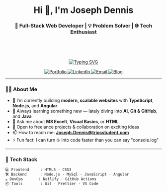 <!-- Profile README for GitHub -->

<h1 align="center">Hi 👋, I'm Joseph Dennis</h1>
<h3 align="center">🚀 Full-Stack Web Developer | 💡 Problem Solver | 🌐 Tech Enthusiast</h3>
<p>&nbsp;</p>
<p>&nbsp;</p>
<p align="center">
  <a href="https://git.io/typing-svg">
    <img src="https://readme-typing-svg.demolab.com?font=Fira+Code&pause=1000&width=435&lines=Wakeup.+Code.+Eat.+Sleep.+Repeat." alt="Typing SVG" />
  </a>
</p>

<p align="center">
  <a href="https://github.com/talibDennis" target="_blank">
    <img src="https://img.shields.io/badge/Portfolio-%23000000.svg?style=for-the-badge&logo=firefox&logoColor=white" alt="Portfolio"/>
  </a>
  <a href="https://www.linkedin.com/in/joseph-d-12b645181/" target="_blank">
    <img src="https://img.shields.io/badge/LinkedIn-%230077B5.svg?style=for-the-badge&logo=linkedin&logoColor=white" alt="LinkedIn"/>
  </a>
  <a href="mailto:joseph.dennis@triosstudent.com">
    <img src="https://img.shields.io/badge/Email-D14836?style=for-the-badge&logo=gmail&logoColor=white" alt="Email"/>
  </a>
  <a href="https://your-blog.dev" target="_blank">
    <img src="https://img.shields.io/badge/Blog-%23FF5722.svg?style=for-the-badge&logo=dev.to&logoColor=white" alt="Blog"/>
  </a>
</p>

---

### 🧑‍💻 About Me

- 🔭 I’m currently building **modern, scalable websites** with **TypeScript**, **Node.js**, and **Angular**  
- 🌱 Always learning something new — lately diving into **AI**, **Git & GitHub**, and **Java**  
- 💬 Ask me about **MS Excelt**, **Visual Basics**, or **HTML**  
- 💼 Open to freelance projects & collaboration on exciting ideas
- 📫 How to reach me: **Joseph.Dennis@triosstudent.com**
- ⚡ Fun fact: I can turn ☕ into code faster than you can say "console.log"

---

### 🔧 Tech Stack

```bash
💻 Frontend     : HTML5 · CSS3
🛠️ Backend      : Node.js · MySql · JavaScript · Angular
☁️ DevOps       : Netlify · GitHub Actions
📦 Tools        : Git · Prettier · VS Code
